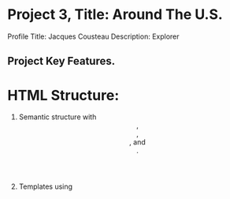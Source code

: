 # Project 3, Title: Around The U.S.

Profile Title: Jacques Cousteau
Description: Explorer

## Project Key Features.

# HTML Structure:

1. Semantic structure with <header>, <main>, <section>, and <footer>.
2. Templates using <template> for dynamic card generation.
3. Flexbox layout for flexible and responsive design.
4. Grid layout for creating structured, two-dimensional layouts.
5. Responsive Design using @media queries to optimize for different screen sizes.

# CSS Design:

1. Popup animations with smooth transitions for opening/closing.
2. Responsive design with media queries for smaller screens.
3. Custom error and validation styles for forms.

# JavaScript Logic:

1. Modular approach with Card and FormValidator classes.
2. Real-time validation of form inputs.
3. Reusable utility functions for popups and event listeners.
4. Rendering of initial cards and adding new ones dynamically.

# Accessibility:

1. Popup close functionality supports the Escape key and overlay clicks.
2. Alt attributes for images ensure accessibility.

#### Future Improvements.

# Accessibility Enhancements:

1. Add ARIA roles and attributes (e.g., role="dialog", aria-labelledby, aria-describedby) to modals for better screen reader support.
2. Include focus trapping within modals to prevent tab navigation outside the modal.

# User Feedback:

1. Add visual feedback for successful operations like card addition or profile updates.
2. Display error messages more descriptively.

# Code Organization:

1. Separate CSS into modular files (e.g., popup.css, card.css).
2. Use ES6+ modules for better maintainability (e.g., utility functions in a separate file).

# Performance Optimization:

1. Lazy-load images for cards to optimize page load speed.
2. Use a build tool like Webpack to bundle and minify assets.

# Scalability:

1. Implement a backend API for storing cards and user profile information.
2. Add authentication for user-specific content.

##### Visit https://dmc4u.github.io/se_project_aroundtheus/

Stay tuned!
